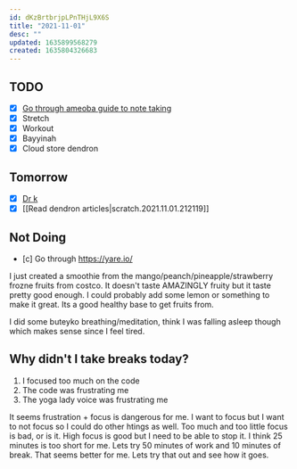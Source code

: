 ```yaml
---
id: dKzBrtbrjpLPnTHjL9X6S
title: "2021-11-01"
desc: ""
updated: 1635899568279
created: 1635804326683
---
```


## TODO

- [x] [Go through ameoba guide to note taking](https://wiki.dendron.so/notes/e780000d-c784-4945-8e42-35218a3ecf10)
- [x] Stretch
- [x] Workout
- [x] Bayyinah
- [x] Cloud store dendron

## Tomorrow

- [x] [Dr k](https://www.twitch.tv/videos/1193129651)
- [x] [[Read dendron articles|scratch.2021.11.01.212119]]

## Not Doing

- [c] Go through https://yare.io/

I just created a smoothie from the mango/peanch/pineapple/strawberry frozne fruits from costco. It doesn't taste AMAZINGLY fruity but it taste pretty good enough. I could probably add some lemon or something to make it great. Its a good healthy base to get fruits from.

I did some buteyko breathing/meditation, think I was falling asleep though which makes sense since I feel tired.

## Why didn't I take breaks today?

1. I focused too much on the code
2. The code was frustrating me
3. The yoga lady voice was frustrating me

It seems frustration + focus is dangerous for me. I want to focus but I want to not focus so I could do other htings as well. Too much and too little focus is bad, or is it. High focus is good but I need to be able to stop it. I think 25 minutes is too short for me. Lets try 50 minutes of work and 10 minutes of break. That seems better for me. Lets try that out and see how it goes.
